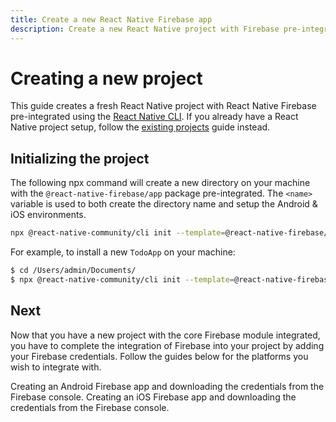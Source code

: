 ```yaml
---
title: Create a new React Native Firebase app
description: Create a new React Native project with Firebase pre-integrated
---
```


# Creating a new project

This guide creates a fresh React Native project with React Native Firebase pre-integrated using the [React Native CLI](https://github.com/react-native-community/cli). If you already have a React Native project setup, follow the [existing projects](/quick-start/existing-project) guide instead.

## Initializing the project

The following npx command will create a new directory on your machine with the `@react-native-firebase/app` package pre-integrated. The `<name>` variable is used to both create the directory name and setup the Android & iOS environments.

```bash
npx @react-native-community/cli init --template=@react-native-firebase/template <name>
```

For example, to install a new `TodoApp` on your machine:

```bash
$ cd /Users/admin/Documents/
$ npx @react-native-community/cli init --template=@react-native-firebase/template TodoApp
```

## Next

Now that you have a new project with the core Firebase module integrated, you have to complete the integration of Firebase into your project by adding your Firebase credentials. Follow the guides below for the platforms you wish to integrate with.

<Grid columns="2">
	<Block
		title="Adding Firebase credentials to your Android app"
		to="/quick-start/android-firebase-credentials"
		icon="android"
		color="#4CAF50"
	>
		Creating an Android Firebase app and downloading the credentials from the Firebase console.
	</Block>
	<Block
		title="Adding Firebase credentials to your iOS app"
		to="/quick-start/ios-firebase-credentials"
		icon="phone_iphone"
		color="#2196F3"
	>
		Creating an iOS Firebase app and downloading the credentials from the Firebase console.
	</Block>
</Grid>
